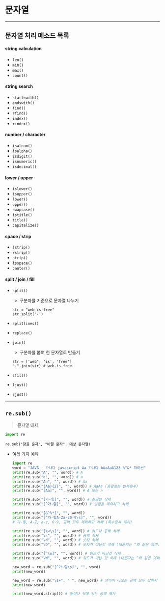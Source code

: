 # 문자열



---

## 문자열 처리 메소드 목록

#### string calculation

* `len()`
* `min()`
* `max()`
* `count()`

#### string search

* `startswith()`
* `endswith()`
* `find()`
* `rfind()`
* `index()`
* `rindex()`

#### number / character

* `isalnum()`
* `isalpha()`
* `isdigit()`
* `isnumeric()`
* `isdecimal()`

#### lower / upper

* `islower()`
* `isupper()`
* `lower()`
* `upper()`
* `swapcase()`
* `istitle()`
* `title()`
* `capitalize()`

#### space / strip

* `lstrip()`
* `rstrip()`
* `strip()`
* `isspace()`
* `canter()`

#### split / join / fill

* `split()`

  * 구분자를 기준으로 문자열 나누기

  ```
  str = "web-is-free"
  str.split('-')
  ```

* `splitlines()`

* `replace()`

* `join()`

  * 구분자를 붙여 한 문자열로 만들기

  ```
  str = ['web', 'is', 'free']
  "-".join(str) # web-is-free
  ```

* `zfill()`

* `ljust()`

* `rjust()`



---



## `re.sub()`

> 문자열 대체

```python
import re
```

```
re.sub("찾을 문자", "바꿀 문자", 대상 문자열)
```

* 여러 가지 예제

  ```python
  import re
  word = "JAVA   가나다 javascript Aa 가나다 AAaAaA123 %^&* 파이썬"
  print(re.sub("A", "", word)) # A
  print(re.sub("a", "", word)) # a
  print(re.sub("Aa", "", word)) # Aa
  print(re.sub("(Aa){2}", "", word)) # AaAa (중괄호는 반복횟수)
  print(re.sub("[Aa]", "", word)) # A 또는 a
  ```

  ```python
  print(re.sub("[가-힣]", "", word)) # 한글만 삭제 
  print(re.sub("[^가-힣]", "", word)) # 한글을 제외하고 삭제
  ```

  ```python
  print(re.sub("[&^%*]", "", word))
  print(re.sub("[^가-힣A-Za-z0-9\s]", "", word))
  # 가-힣, A-Z, a-z, 0-9, 공백 모두 제외하고 삭제 (특수문자 제거)
  ```

  ```python
  print(re.sub("[\w\s]", "", word)) # 워드나 공백 삭제
  print(re.sub("\s", "", word)) # 공백 삭제
  print(re.sub("\d", "", word)) # 숫자 삭제
  print(re.sub("\D", "", word)) # 숫자가 아닌것 삭제 (대문자는 ^와 같은 의미..)
  ```

  ```python
  print(re.sub("[^\w]", "", word)) # 워드가 아닌것 삭제
  print(re.sub("\W", "", word)) # 워드가 아닌 것 삭제 (대문자는 ^와 같은 의미...)
  ```

  ```python
  new_word = re.sub("[^가-힣\s]", "", word)
  print(new_word)
  ```

  ```python
  new_word = re.sub("\s+", " ", new_word) # 연이어 나오는 공백 모두 찾아서 하나로 만들어주기
  print(new_word)
  ```

  ```python
  print(new_word.strip()) # 앞이나 뒤에 있는 공백 제거
  ```

  